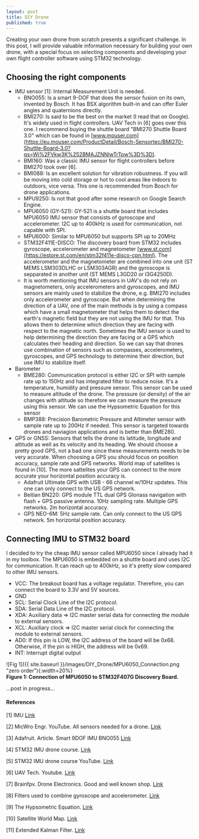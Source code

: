 ```yaml
---
layout: post
title: DIY Drone
published: true
---
```


Creating your own drone from scratch presents a significant challenge. In this post, I will provide valuable information necessary for building your own drone, with a special focus on selecting components and developing your own flight controller software using STM32 technology. 


## Choosing the right components

* IMU sensor [1]: Internal Measurement Unit is needed.
  * BNO055: Is a smart 9-DOF that does the sensor fusion on its own, invented by Bosch. It has BSX algorithm built-in and can offer Euler angles and quaternions directly.
  * BMI270: Is said to be the best on the market (I read that on Google). It's widely used in flight controllers. UAV Tech in [6] goes over this one. I recommend buying the shuttle board "BMI270 Shuttle Board 3.0" which can be found in [www.mouser.com](https://eu.mouser.com/ProductDetail/Bosch-Sensortec/BMI270-Shuttle-Board-3.0?qs=Wj%2FVkw3K%252BMAJZNNlwTrTpw%3D%3D).
  * BMI160: Was a classic IMU sensor for flight controllers before BMI270 took over [6]. 
  * BMI088: Is an excellent solution for vibration robustness. If you will be moving into cold storage or hot to cool areas like indoors to outdoors, vice versa. This one is recommended from Bosch for drone applications.
  * MPU9250: Is not that good after some research on Google Search Engine.
  * MPU6050 (GY-521): GY-521 is a shuttle board that includes MPU6050 IMU sensor that consists of gyroscope and accelerometer. I2C up to 400kHz is used for communication, not capable with SPI.
  * MPU6000: Similar to MPU6050 but supports SPI up to 20MHz
  * STM32F411E-DISCO: The discovery board from STM32 includes gyroscope, accelerometer and magnetometer [www.st.com](https://estore.st.com/en/stm32f411e-disco-cpn.html). The accelerometer and the magnetometer are combined into one unit (ST MEMS LSM303DLHC or LSM303AGR) and the gyroscope is sepparated in another unit (ST MEMS L3GD20 or I3G4250D).
  * It is worth mentioning that IMU sensors in UAV's do not rely on magnetometers, only accelerometers and gyroscopes, and IMU sensors are mainly used to stabilize the drone, e.g. BMI270 includes only accelerometer and gyroscope. But when determining the direction of a UAV, one of the main methods is by using a compass which have a small magnetometer that helps them to detect the earth's magnetic field but they are not using the IMU for that. This allows them to determine which direction they are facing with respect to the magnetic north. Sometimes the IMU sensor is used to help determining the direction they are facing or a GPS which calculates their heading and direction. So we can say that drones use combination of sensors such as compasses, accelerometers, gyroscopes, and GPS technology to determine their direction, but use IMU to stabilize itself.  
* Barometer
  * BME280: Communication protocol is either I2C or SPI with sample rate up to 150Hz and has integrated filter to reduce noise. It's a temperature, humidity and pressure sensor. This sensor can be used to measure altitude of the drone. The pressure (or density) of the air changes with altitude so therefore we can measure the pressure using this sensor. We can use the Hypsometric Equation for this sensor
  * BMP388: Precision Barometric Pressure and Altimeter sensor with sample rate up to 200Hz if needed. This sensor is targeted towards drones and naviagion applications and is better than BME280.
* GPS or GNSS: Sensors that tells the drone its latitude, longitude and altitude as well as its velocity and its heading. We should choose a pretty good GPS, not a bad one since these measurements needs to be very accurate. When choosing a GPS you should focus on position accuracy, sample rate and GPS networks. World map of satellites is found in [10]. The more sattelites your GPS can connect to the more accurate your horizontal position accuracy is.
  * Adafruit Ultimate GPS with USB - 66 channel w/10Hz updates. This one can only connect to the US GPS network. 
  * Beitian BN220: GPS module TTL dual GPS Glonass navigation with flash + GPS passive antenna. 10Hz sampling rate. Multiple GPS networks. 2m horizontal accuracy.
  * GPS NEO-6M: 5Hz sample rate. Can only connect to the US GPS network. 5m horizontal position accuracy. 

## Connecting IMU to STM32 board

I decided to try the cheap IMU sensor called MPU6050 since I already had it in my toolbox. The MPU6050 is embedded on a shuttle board and uses I2C for communication. It can reach up to 400kHz, so it's pretty slow compared to other IMU sensors.

* VCC: The breakout board has a voltage regulator. Therefore, you can connect the board to 3.3V and 5V sources.
* GND
* SCL: Serial Clock Line of the I2C protocol.
* SDA: Serial Data Line of the I2C protocol.
* XDA: Auxiliary data => I2C master serial data for connecting the module to external sensors.
* XCL: Auxiliary clock => I2C master serial clock for connecting the module to external sensors.
* AD0: If this pin is LOW, the I2C address of the board will be 0x68. Otherwise, if the pin is HIGH, the address will be 0x69.
* INT: Interrupt digital output

![Fig 1]({{ site.baseurl }}/images/DIY_Drone/MPU6050_Connection.png "zero order"){:width=20%}  
**Figure 1: Connection of MPU6050 to STM32F407G Discovery Board.**

...post in progress...

#### References

[1] IMU [Link](https://surveygyaan.medium.com/sensors-used-in-drones-e6f29be61fb4#:~:text=Gyroscopes%20are%20versatile%20tool%20for,accelerometers%2C%20which%20measure%20linear%20acceleration.)

[2] MicWro Engr. YouTube. All sensors needed for a drone. [Link](https://www.youtube.com/watch?v=filjKFjQw4U)

[3] Adafruit. Article. Smart 9DOF IMU BNO055 [Link](https://www.adafruit.com/product/2472)

[4] STM32 IMU drone course. [Link](https://www.steppeschool.com/courses/stm32-hal-orientation-estimation)

[5] STM32 IMU drone course YouTube. [Link](https://www.youtube.com/watch?v=UEnWlSgGPiE)

[6] UAV Tech. Youtube. [Link](https://www.youtube.com/watch?v=vRsp-3m4WtE)

[7] Brainfpv. Drone Electronics. Good and well known shop. [Link](https://www.brainfpv.com/)

[8] Filters used to combine gyroscope and accelerometer. [Link](https://www.reddit.com/r/Quadcopter/comments/328a90/how_is_an_accelerometer_useful/)

[9] The Hypsometric Equation. [Link](https://en.wikipedia.org/wiki/Hypsometric_equation)

[10] Satellite World Map. [Link](https://in-the-sky.org/satmap_worldmap.php?year=2024&month=2&day=27)

[11] Extended Kalman Filter. [Link](https://mwrona.com/posts/attitude-ekf/)
